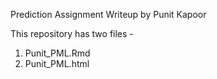 Prediction Assignment Writeup by Punit Kapoor

This repository has two files -
1. Punit_PML.Rmd
2. Punit_PML.html
